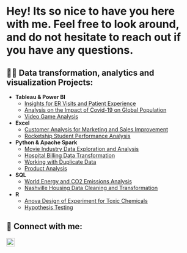 <h1>Hey! Its so nice to have you here with me. Feel free to look around, and do not hesitate to reach out if you have any questions. <br/><a 
href="https://github.com/atamgbo"></a></h1></a></h1>
<h2>👨‍💻 Data transformation, analytics and visualization Projects:</h2>


- <b>Tableau & Power BI</b>
  - [Insights for ER Visits and Patient Experience](https://github.com/atamgbo/ERPatientVisit/tree/main)
  - [Analysis on the Impact of Covid-19 on Global Population](https://github.com/atamgbo/Analysis-on-the-global-impact-of-COVID19-disease)
  - [Video Game Analysis](https://public.tableau.com/app/profile/atamgbo.ayuwu/viz/Video_Games_Chart/Video_Games)
- <b>Excel</b>
  - [Customer Analysis for Marketing and Sales Improvement](https://github.com/atamgbo/BikePurchasePattern)
  - [Rocketship Student Performance Analysis](https://github.com/atamgbo/RocketshipStudentPerformanceAnalysis)
- <b>Python & Apache Spark</b>
  - [Movie Industry Data Exploration and Analysis](https://github.com/atamgbo/PythonMovieCorrelation)
  - [Hospital Billing Data Transformation](https://github.com/atamgbo/Healthcare-data-cleaning-transformation/blob/main/Hosital_data_cleaning%26transformation.ipynb)
  - [Working with Duplicate Data](https://github.com/atamgbo/Working-with-duplicate-data/blob/main/drops_n_dropDuplicates.ipynb)
  - [Product Analysis](https://github.com/atamgbo/Product-Analysis/blob/main/Product_Analysis.ipynb)
- <b>SQL</b>
  - [World Energy and CO2 Emissions Analysis](https://github.com/atamgbo/EnergyProductionAndCO2EmissionsAnalysis)
  - [Nashville Housing Data Cleaning and Transformation](https://github.com/atamgbo/NashvilleHousing)
- <b>R</b>
  - [Anova Design of Experiment for Toxic Chemicals](https://github.com/atamgbo/ANOVA-experiment)
  - [Hypothesis Testing](https://github.com/atamgbo/Hypothesis-testing-on-a-set-of-sample-numbers)

<h2> 🤳 Connect with me:</h2>

[<img align="left" alt="atamgbo | LinkedIn" width="22px" src="https://cdn.jsdelivr.net/npm/simple-icons@v3/icons/linkedin.svg" />][linkedin]

[linkedin]: https://www.linkedin.com/in/ayuwu/
